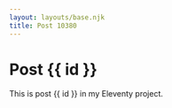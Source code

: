 ```yaml
---
layout: layouts/base.njk
title: Post 10380
---
```


# Post {{ id }}

This is post {{ id }} in my Eleventy project.
